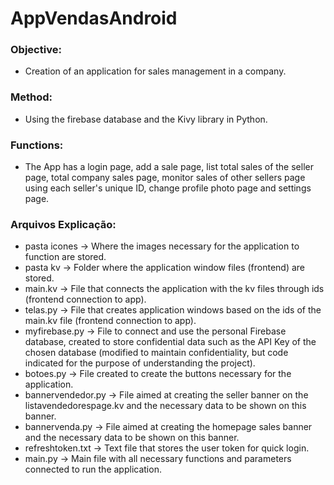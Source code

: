 # AppVendasAndroid

### Objective:

- Creation of an application for sales management in a company.

### Method:

- Using the firebase database and the Kivy library in Python.

### Functions:

- The App has a login page, add a sale page, list total sales of the seller page, total company sales page, monitor sales of other sellers page using each seller's unique ID, change profile photo page and settings page.

### Arquivos Explicação:

- pasta icones -> Where the images necessary for the application to function are stored.
- pasta kv -> Folder where the application window files (frontend) are stored.
- main.kv -> File that connects the application with the kv files through ids (frontend connection to app).
- telas.py -> File that creates application windows based on the ids of the main.kv file (frontend connection to app).
- myfirebase.py -> File to connect and use the personal Firebase database, created to store confidential data such as the API Key of the chosen database (modified to maintain confidentiality, but code indicated for the purpose of understanding the project).
- botoes.py -> File created to create the buttons necessary for the application.
- bannervendedor.py -> File aimed at creating the seller banner on the listavendedorespage.kv and the necessary data to be shown on this banner.
- bannervenda.py -> File aimed at creating the homepage sales banner and the necessary data to be shown on this banner.
- refreshtoken.txt -> Text file that stores the user token for quick login.
- main.py -> Main file with all necessary functions and parameters connected to run the application.
